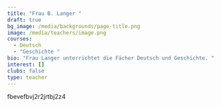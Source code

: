 ```yaml
---
title: "Frau B. Langer "
draft: true
bg_image: /media/backgrounds/page-title.png
image: /media/teachers/image.png
courses:
  - Deutsch
  - "Geschichte "
bio: "Frau Langer unterrichtet die Fächer Deutsch und Geschichte. "
interest: []
clubs: false
type: teacher
---
```

fbevefbvj2r2jrtbj2z4
